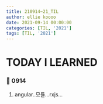 ```yaml
---
title: 210914~21_TIL
author: ellie koooo
date: 2021-09-14 00:00:00 
categories: [TIL, '2021']
tags: [TIL, '2021']
---
```


# TODAY I LEARNED

### 🍒 0914

1. angular..모듈...rxjs...




